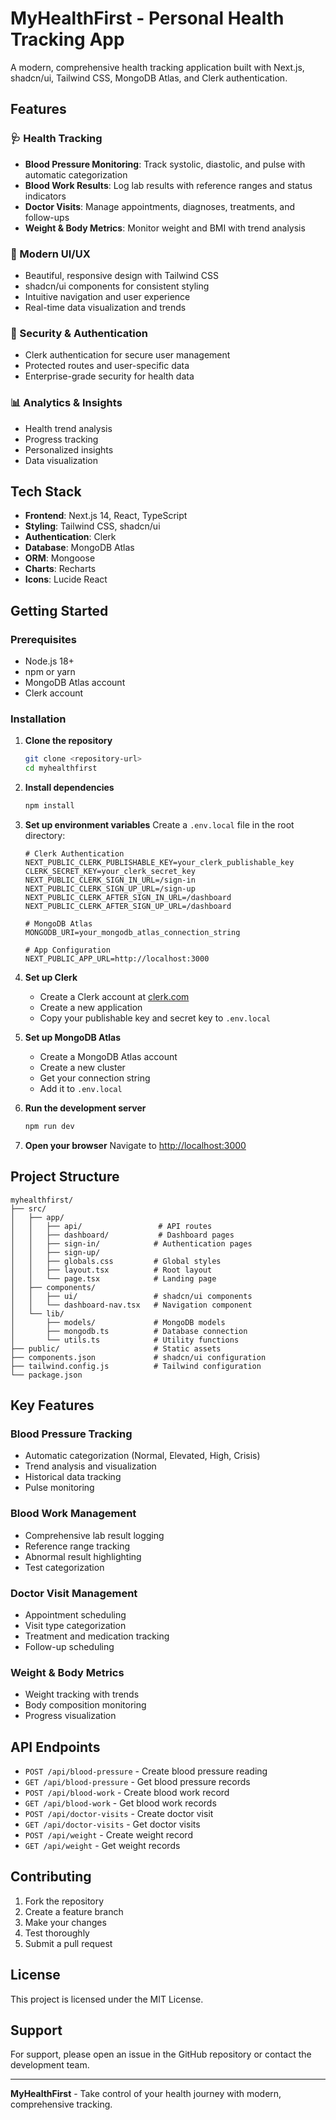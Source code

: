 # MyHealthFirst - Personal Health Tracking App

A modern, comprehensive health tracking application built with Next.js, shadcn/ui, Tailwind CSS, MongoDB Atlas, and Clerk authentication.

## Features

### 🩺 Health Tracking
- **Blood Pressure Monitoring**: Track systolic, diastolic, and pulse with automatic categorization
- **Blood Work Results**: Log lab results with reference ranges and status indicators
- **Doctor Visits**: Manage appointments, diagnoses, treatments, and follow-ups
- **Weight & Body Metrics**: Monitor weight and BMI with trend analysis

### 🎨 Modern UI/UX
- Beautiful, responsive design with Tailwind CSS
- shadcn/ui components for consistent styling
- Intuitive navigation and user experience
- Real-time data visualization and trends

### 🔐 Security & Authentication
- Clerk authentication for secure user management
- Protected routes and user-specific data
- Enterprise-grade security for health data

### 📊 Analytics & Insights
- Health trend analysis
- Progress tracking
- Personalized insights
- Data visualization

## Tech Stack

- **Frontend**: Next.js 14, React, TypeScript
- **Styling**: Tailwind CSS, shadcn/ui
- **Authentication**: Clerk
- **Database**: MongoDB Atlas
- **ORM**: Mongoose
- **Charts**: Recharts
- **Icons**: Lucide React

## Getting Started

### Prerequisites

- Node.js 18+ 
- npm or yarn
- MongoDB Atlas account
- Clerk account

### Installation

1. **Clone the repository**
   ```bash
   git clone <repository-url>
   cd myhealthfirst
   ```

2. **Install dependencies**
   ```bash
   npm install
   ```

3. **Set up environment variables**
   Create a `.env.local` file in the root directory:
   ```env
   # Clerk Authentication
   NEXT_PUBLIC_CLERK_PUBLISHABLE_KEY=your_clerk_publishable_key
   CLERK_SECRET_KEY=your_clerk_secret_key
   NEXT_PUBLIC_CLERK_SIGN_IN_URL=/sign-in
   NEXT_PUBLIC_CLERK_SIGN_UP_URL=/sign-up
   NEXT_PUBLIC_CLERK_AFTER_SIGN_IN_URL=/dashboard
   NEXT_PUBLIC_CLERK_AFTER_SIGN_UP_URL=/dashboard

   # MongoDB Atlas
   MONGODB_URI=your_mongodb_atlas_connection_string

   # App Configuration
   NEXT_PUBLIC_APP_URL=http://localhost:3000
   ```

4. **Set up Clerk**
   - Create a Clerk account at [clerk.com](https://clerk.com)
   - Create a new application
   - Copy your publishable key and secret key to `.env.local`

5. **Set up MongoDB Atlas**
   - Create a MongoDB Atlas account
   - Create a new cluster
   - Get your connection string
   - Add it to `.env.local`

6. **Run the development server**
   ```bash
   npm run dev
   ```

7. **Open your browser**
   Navigate to [http://localhost:3000](http://localhost:3000)

## Project Structure

```
myhealthfirst/
├── src/
│   ├── app/
│   │   ├── api/                 # API routes
│   │   ├── dashboard/           # Dashboard pages
│   │   ├── sign-in/            # Authentication pages
│   │   ├── sign-up/
│   │   ├── globals.css         # Global styles
│   │   ├── layout.tsx          # Root layout
│   │   └── page.tsx            # Landing page
│   ├── components/
│   │   ├── ui/                 # shadcn/ui components
│   │   └── dashboard-nav.tsx   # Navigation component
│   └── lib/
│       ├── models/             # MongoDB models
│       ├── mongodb.ts          # Database connection
│       └── utils.ts            # Utility functions
├── public/                     # Static assets
├── components.json             # shadcn/ui configuration
├── tailwind.config.js          # Tailwind configuration
└── package.json
```

## Key Features

### Blood Pressure Tracking
- Automatic categorization (Normal, Elevated, High, Crisis)
- Trend analysis and visualization
- Historical data tracking
- Pulse monitoring

### Blood Work Management
- Comprehensive lab result logging
- Reference range tracking
- Abnormal result highlighting
- Test categorization

### Doctor Visit Management
- Appointment scheduling
- Visit type categorization
- Treatment and medication tracking
- Follow-up scheduling

### Weight & Body Metrics
- Weight tracking with trends
- Body composition monitoring
- Progress visualization

## API Endpoints

- `POST /api/blood-pressure` - Create blood pressure reading
- `GET /api/blood-pressure` - Get blood pressure records
- `POST /api/blood-work` - Create blood work record
- `GET /api/blood-work` - Get blood work records
- `POST /api/doctor-visits` - Create doctor visit
- `GET /api/doctor-visits` - Get doctor visits
- `POST /api/weight` - Create weight record
- `GET /api/weight` - Get weight records

## Contributing

1. Fork the repository
2. Create a feature branch
3. Make your changes
4. Test thoroughly
5. Submit a pull request

## License

This project is licensed under the MIT License.

## Support

For support, please open an issue in the GitHub repository or contact the development team.

---

**MyHealthFirst** - Take control of your health journey with modern, comprehensive tracking.
